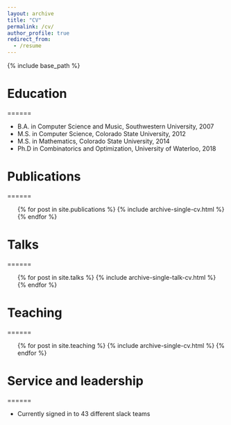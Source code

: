 ```yaml
---
layout: archive
title: "CV"
permalink: /cv/
author_profile: true
redirect_from:
  - /resume
---
```


{% include base_path %}

# Education
======
* B.A. in Computer Science and Music, Southwestern University, 2007
* M.S. in Computer Science, Colorado State University, 2012
* M.S. in Mathematics, Colorado State University, 2014
* Ph.D in Combinatorics and Optimization, University of Waterloo, 2018

# Publications
======
  <ul>{% for post in site.publications %}
    {% include archive-single-cv.html %}
  {% endfor %}</ul>
  
# Talks
======
  <ul>{% for post in site.talks %}
    {% include archive-single-talk-cv.html %}
  {% endfor %}</ul>
  
# Teaching
======
  <ul>{% for post in site.teaching %}
    {% include archive-single-cv.html %}
  {% endfor %}</ul>
  
# Service and leadership
======
* Currently signed in to 43 different slack teams
